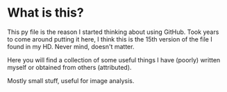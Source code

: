 # What is this?

This py file is the reason I started thinking about using GitHub. Took years to come around putting it here, I think this is the 15th version of the file I found in my HD. Never mind, doesn't matter.

Here you will find a collection of some useful things I have (poorly) written myself or obtained from others (attributed).

Mostly small stuff, useful for image analysis.
